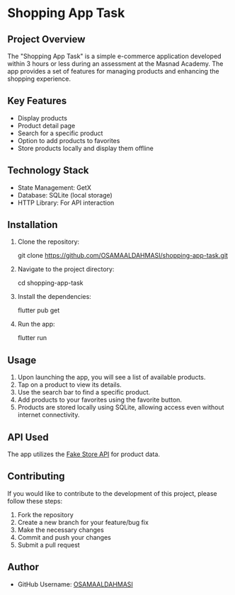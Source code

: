 # Shopping App Task

## Project Overview
The "Shopping App Task" is a simple e-commerce application developed within 3 hours or less during an assessment at the Masnad Academy. The app provides a set of features for managing products and enhancing the shopping experience.

## Key Features
- Display products
- Product detail page
- Search for a specific product
- Option to add products to favorites
- Store products locally and display them offline

## Technology Stack
- State Management: GetX
- Database: SQLite (local storage)
- HTTP Library: For API interaction

## Installation
1. Clone the repository:
  
   git clone https://github.com/OSAMAALDAHMASI/shopping-app-task.git
   
2. Navigate to the project directory:
  
   cd shopping-app-task
   
3. Install the dependencies:
  
   flutter pub get
   
4. Run the app:
  
   flutter run
   
## Usage
1. Upon launching the app, you will see a list of available products.
2. Tap on a product to view its details.
3. Use the search bar to find a specific product.
4. Add products to your favorites using the favorite button.
5. Products are stored locally using SQLite, allowing access even without internet connectivity.

## API Used
The app utilizes the [Fake Store API](https://fakestoreapi.com) for product data.

## Contributing
If you would like to contribute to the development of this project, please follow these steps:

1. Fork the repository
2. Create a new branch for your feature/bug fix
3. Make the necessary changes
4. Commit and push your changes
5. Submit a pull request

## Author
- GitHub Username: [OSAMAALDAHMASI](https://github.com/OSAMAALDAHMASI)
